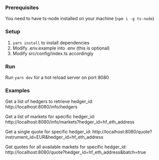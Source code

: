 ### Prerequisites

You need to have ts-node installed on your machine (`npm i -g ts-node`)

### Setup

1. `yarn install` to install dependencies
2. Modify .env.example into .env (this is optional)
3. Modify src/config/index.ts accordingly

### Run

Run `yarn dev` for a hot reload server on port 8080

### Examples

Get a list of hedgers to retrieve hedger_id:
http://localhost:8080/info/hedgers

Get a list of markets for specific hedger_id:
http://localhost:8080/info/markets?hedger_id=hf_eth_address

Get a single quote for specific hedger_id:
http://localhost:8080/quote?instrument_id=EUR&hedger_id=hf_eth_address

Get quotes for all available markets for specific hedger_id:
http://localhost:8080/quote?hedger_id=hf_eth_address&batch=true
